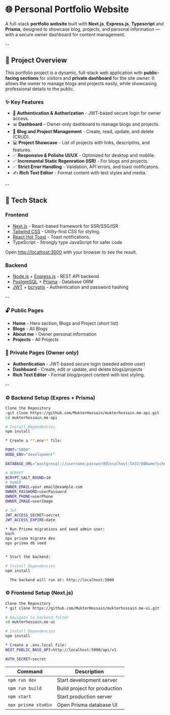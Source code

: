 # 🌐 Personal Portfolio Website

A full-stack **portfolio website** built with **Next.js**, **Express.js**, **Typescript** and **Prisma**, designed to showcase blog, projects, and personal information — with a secure owner dashboard for content management.

--

## 📁 Project Overview

This portfolio project is a dynamic, full-stack web application with **public-facing sections** for visitors and **private dashboard** for the site owner. It allows the owner to manage blogs and projects easily, while showcasing professional details to the public.

### ✨ Key Features

- 🔐 **Authentication & Authorization** - JWT-based secure login for owner access.
- 📊 **Dashboard** - Owner-only dashboard to manage blogs and projects.
- 📝 **Blog and Project Management** - Create, read, update, and delete (CRUD).
- 💻 **Project Showcase** - List of projects with links, descriptins, and features.
- ✅ **Responsive & Polishe UI/UX** - Optimized for desktop and moblile.
- ✅ **Incremental Static Regenration (ISR)** - For blogs and projects.
- ✅ **Strict Error Handling** - Validation, API errors, and toast notificatons.
- ✍️ **Rich Text Editor** - Format content with text styles and media.

--

## 🧰 Tech Stack

### **Frontend**
- [Next.js](https://nextjs.org/) - React-based framework for SSR/SSG/ISR
- [Tailwind CSS](https://tailwindcss.com/) - Utility-first CSS for styling.
- [React Hot Toast](https://react-hot-toast.com/) - Toast notifications.
- TypeScript - Strongly type JavaScript for safer code

Open [http://localhost:3000](http://localhost:3000) with your browser to see the result.

### **Backend**
- [Node.js](https://nodejs.org/) + [Express.js](https://expressjs.com/) - REST API backend
- [PostgreSQL](https://www.postgresql.org/) + [Prisma](https://www.prisma.io/) - Database ORM
- [JWT](https://jwt.io/) + [bcryptjs](https://www.npmjs.com/package/bcrypt) - Authentication and password hashing

--

### 🔓 Public Pages
- **Home** - Hero section, Blogs and Project (short list)
- **Blogs** - All Blogs
- **About me** - Owner personal information
- **Projects** - All Projects

### 🔐 Private Pages (Owner only)
- **Authentication** - JWT-based secure login (seeded admin user)
- **Dashboard** - Create, edit or update, and delete blogs/projects
- **Rich Text Editor** - Format blog/project content with text styling.

--


### ⚙️ Backend Setup (Expres + Prisma)
```bash
Clone the Repository
-git clone https://github.com/MukterHossain/mukterhossain.me-api.git
cd mukterhossain.me-api

# Install Dependencies
npm install

* Create a **.env** file:

PORT="5000"
NODE_ENV="development"

DATABASE_URL="postgresql://username:password@localhost:5432/DBName?schema=public"

# BCRYPT
BCRYPT_SALT_ROUND=10
# OWNER
OWNER_EMAIL=your_email@example.com
OWNER_PASSWORD=userPassword
OWNER_PHONE=userPhone
OWNER_IMAGE=userImage

# Jwt
JWT_ACCESS_SECRET=secret
JWT_ACCESS_EXPIRE=date

* Run Prisma migrations and seed admin user:
bash
npx prisma migrate dev
npx prisma db seed


* Start the backend:

# Install Dependencies
npm install

  The backend will run at: http://localhost:5000
```



### ⚙️ Frontend Setup (Next.js)
```bash
Clone the Repository
* git clone https://github.com/MukterHossain/mukterhossain.me-ui.git

# Navigate to backend folter
cd mukterhossain.me-ui

# Install Dependencies
npm install

* Create a .env.local file:
NEXT_PUBLIC_BASE_API=http://localhost:5000/api/v1

AUTH_SECRET=secret
```


| Command             | Description                  |
| ------------------- | ---------------------------- |
| `npm run dev`       | Start development server     |
| `npm run build`     | Build project for production |
| `npm start`         | Start production server      |
| `npx prisma studio` | Open Prisma database UI      |
